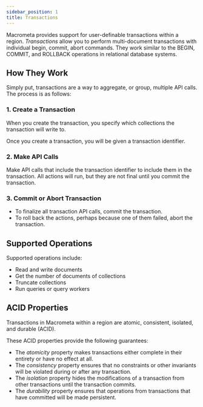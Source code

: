 ```yaml
---
sidebar_position: 1
title: Transactions
---
```


Macrometa provides support for user-definable transactions within a region. _Transactions_ allow you to perform multi-document transactions with individual begin, commit, abort commands. They work similar to the BEGIN, COMMIT, and ROLLBACK operations in relational database systems.

## How They Work

Simply put, transactions are a way to aggregate, or group, multiple API calls. The process is as follows:

### 1. Create a Transaction

When you create the transaction, you specify which collections the transaction will write to.

Once you create a transaction, you will be given a transaction identifier.

### 2. Make API Calls

Make API calls that include the transaction identifier to include them in the transaction. All actions will run, but they are not final until you commit the transaction.

### 3. Commit or Abort Transaction

- To finalize all transaction API calls, commit the transaction.
- To roll back the actions, perhaps because one of them failed, abort the transaction.

## Supported Operations

Supported operations include:

- Read and write documents
- Get the number of documents of collections
- Truncate collections
- Run queries or query workers

## ACID Properties

Transactions in Macrometa within a region are atomic, consistent, isolated, and durable (ACID).

These ACID properties provide the following guarantees:

- The _atomicity_ property makes transactions either complete in their entirety or have no effect at all.
- The _consistency_ property ensures that no constraints or other invariants will be violated during or after any transaction.
- The _isolation_ property hides the modifications of a transaction from other transactions until the transaction commits.
- The _durability_ property ensures that operations from transactions that have committed will be made persistent.
